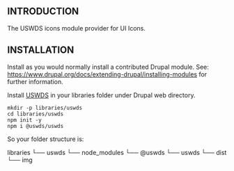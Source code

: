 ## INTRODUCTION

The USWDS icons module provider for UI Icons.

## INSTALLATION

Install as you would normally install a contributed Drupal module.
See: https://www.drupal.org/docs/extending-drupal/installing-modules for further
information.

Install [USWDS](https://www.npmjs.com/package/@uswds/uswds) in your libraries folder under Drupal web directory.

```shell
mkdir -p libraries/uswds
cd libraries/uswds
npm init -y
npm i @uswds/uswds
```

So your folder structure is:

libraries
  └── uswds
      └── node_modules
          └── @uswds
              └── uswds
                  └── dist
                      └── img
